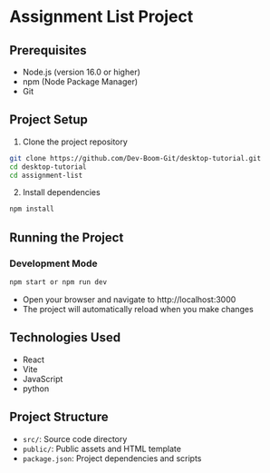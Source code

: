 # Assignment List Project

## Prerequisites
- Node.js (version 16.0 or higher)
- npm (Node Package Manager)
- Git

## Project Setup

1. Clone the project repository
```bash
git clone https://github.com/Dev-Boom-Git/desktop-tutorial.git
cd desktop-tutorial
cd assignment-list
```

2. Install dependencies
```bash
npm install
```

## Running the Project

### Development Mode
```bash
npm start or npm run dev
```
- Open your browser and navigate to http://localhost:3000
- The project will automatically reload when you make changes

## Technologies Used
- React
- Vite
- JavaScript
- python

## Project Structure
- `src/`: Source code directory
- `public/`: Public assets and HTML template
- `package.json`: Project dependencies and scripts

